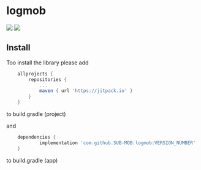 # logmob

[![](https://jitci.com/gh/SUB-MOB/logmob/svg)](https://jitci.com/gh/SUB-MOB/logmob)
[![](https://jitpack.io/v/SUB-MOB/logmob.svg)](https://jitpack.io/#SUB-MOB/logmob)


## Install

Too install the library please add
```gradle
	allprojects {
		repositories {
			...
			maven { url 'https://jitpack.io' }
		}
	}
```
to build.gradle (project)

and
```gradle
	dependencies {
	        implementation 'com.github.SUB-MOB:logmob:VERSION_NUMBER'
	}
```
to build.gradle (app)